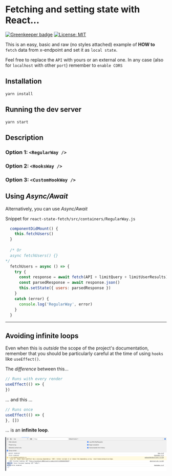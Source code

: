 # Fetching and setting state with React...

[![Greenkeeper badge](https://badges.greenkeeper.io/alpersonalwebsite/react-state-fetch.svg)](https://greenkeeper.io/)
[![License: MIT](https://img.shields.io/badge/License-MIT-brightgreen.svg)](https://opensource.org/licenses/MIT)

This is an easy, basic and raw (no styles attached) example of **HOW to** `fetch` data from x-endpoint and set it as `local state`.

Feel free to replace the `API` with yours or an external one. In any case (also for `localhost` with other `port`) remember to `enable CORS`

## Installation
```
yarn install
```

## Running the dev server
```
yarn start
```

## Description

### Option 1: `<RegularWay />`
### Option 2: `<HooksWay />`
### Option 3: `<CustomHookWay />`


## Using *Async/Await*

Alternatively, you can use *Async/Await*

Snippet for `react-state-fetch/src/containers/RegularWay.js`

```javascript
  componentDidMount() {
    this.fetchUsers()
  }

  /* Or
  async fetchUsers() {}
*/
  fetchUsers = async () => {
    try {
      const response = await fetch(API + limitQuery + limitUserResults)
      const parsedResponse = await response.json()
      this.setState({ users: parsedResponse })
    }
    catch (error) {
      console.log('RegularWay', error)
    }
  }
```

---

## Avoiding infinite loops

Even when this is *outside* the scope of the project's documentation, remember that you should be particularly careful at the time of using `hooks` like `useEffect()`.

The *difference* between this...

```javascript
// Runs with every render
useEffect(() => {
})
```
... and this ...

```javascript
// Runs once
useEffect(() => {
}, [])
```

... is an **infinite loop**.

![asdksdf](images/infinite-loop.png)